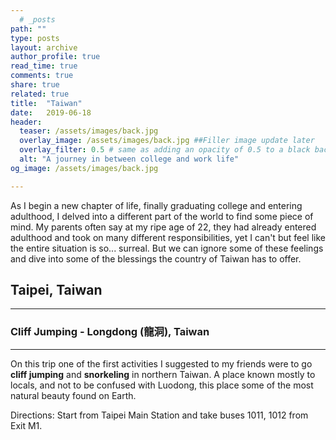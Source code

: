 ```yaml
---
  # _posts
path: ""
type: posts
layout: archive
author_profile: true
read_time: true
comments: true
share: true
related: true
title:  "Taiwan"
date:   2019-06-18
header:
  teaser: /assets/images/back.jpg
  overlay_image: /assets/images/back.jpg ##Filler image update later
  overlay_filter: 0.5 # same as adding an opacity of 0.5 to a black background
  alt: "A journey in between college and work life" 
og_image: /assets/images/back.jpg

---
```


As I begin a new chapter of life, finally graduating college and entering adulthood, I delved into a different part of the world to find some piece of mind. My parents often say at my ripe age of 22, they had already entered adulthood and took on many different responsibilities, yet I can't but feel like the entire situation is so... surreal. But we can ignore some of these feelings and dive into some of the blessings the country of Taiwan has to offer.

## Taipei, Taiwan ##
---



### Cliff Jumping - Longdong (龍洞), Taiwan ###
---

On this trip one of the first activities I suggested to my friends were to go **cliff jumping** and **snorkeling** in northern Taiwan. A place known mostly to locals, and not to be confused with Luodong, this place some of the most natural beauty found on Earth. 

Directions: 
Start from Taipei Main Station and take buses 1011, 1012 from Exit M1.

